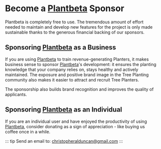 # Become a [Plantbeta](/guide/What/WhatPlantbeta) Sponsor

Plantbeta is completely free to use. The tremendous amount of effort needed to maintain and develop new features for the project is only made sustainable thanks to the generous financial backing of our sponsors.

## Sponsoring [Plantbeta](/guide/What/WhatPlantbeta) as a Business

If you are using [Plantbeta](/guide/What/WhatPlantbeta) to train revenue-generating Planters, it makes business sense to sponsor [Plantbeta](/guide/What/WhatPlantbeta)'s development: it ensures the planting knowledge that your company relies on, stays healthy and actively maintained. The exposure and positive brand image in the Tree Planting community also makes it easier to attract and recruit Tree Planters.

The sponsorship also builds brand recognition and improves the quality of applicants.

## Sponsoring [Plantbeta](/guide/What/WhatPlantbeta) as an Individual

If you are an individual user and have enjoyed the productivity of using [Plantbeta](/guide/What/WhatPlantbeta), consider donating as a sign of appreciation - like buying us coffee once in a while.


::: tip Send an email to:
christopheralduncan@gmail.com
:::



